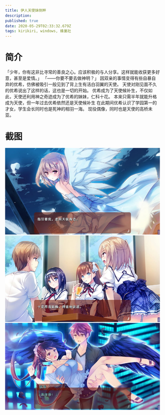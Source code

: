 ```yaml
---
title: 伊人天使妹侧畔
description: 
published: true
date: 2020-05-29T02:33:32.679Z
tags: kirikiri, windows, 蜂巢社
---
```


# 简介
「少年，你有这非比寻常的善良之心。应该积极的与人分享。这样就能收获更多好意，甚至是爱情。」
「——你要不要去做神明？」
因双亲的事情变得有些自暴自弃的优希，仿佛被吸引一般见到了背上生有洁白羽翼的天使。
天使对刚见面不久的优希说出了这样的话，这也是一切的开始。
优希成为了天使候补生，不仅如此，天使还利用神之奇迹成为了优希的妹妹，仁科十花。
本来只需半年就能升格成为天使，但一年过去优希依然还是天使候补生
在此期间优希认识了学园第一的才女，学生会长同时也是死神的相羽一海。
现役偶像，同时也是天使的高桥未亚。

# 截图
![1.jpg](/pic/%E4%BC%8A%E4%BA%BA%E5%A4%A9%E4%BD%BF%E5%A6%B9%E4%BE%A7%E7%95%94/1.jpg)
![2.jpg](/pic/%E4%BC%8A%E4%BA%BA%E5%A4%A9%E4%BD%BF%E5%A6%B9%E4%BE%A7%E7%95%94/2.jpg)
![3.jpg](/pic/%E4%BC%8A%E4%BA%BA%E5%A4%A9%E4%BD%BF%E5%A6%B9%E4%BE%A7%E7%95%94/3.jpg)
